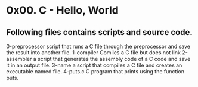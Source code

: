# 0x00. C - Hello, World
## Following files contains scripts and source code.
0-preprocessor script  that runs a C file through the preprocessor and save the result into another file.
1-compiler Comiles a C file but does not link
2-assembler  a script that generates the assembly code of a C code and save it in an output file.
3-name a script that compiles a C file and creates an executable named file.
4-puts.c  C program that prints using the function puts.
